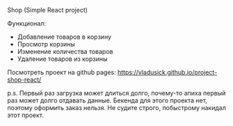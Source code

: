 Shop (Simple React project)

Функционал:
- Добавление товаров в корзину
- Просмотр корзины
- Изменение количества товаров
- Удаление товаров из корзины

Посмотреть проект на github pages: https://vladusick.github.io/project-shop-react/

p.s. Первый раз загрузка может длиться долго, почему-то апиха первый раз может долго отдавать данные.
Бекенда для этого проекта нет, поэтому оформить заказ нельзя. Не судите строго, побыстрому накидал этот проект.

